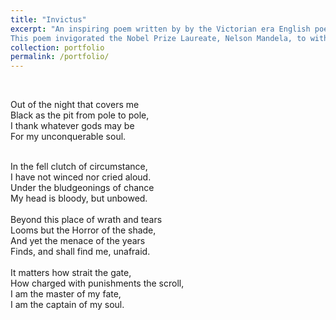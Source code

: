 ```yaml
---
title: "Invictus"
excerpt: "An inspiring poem written by by the Victorian era English poet William Ernest Henley. 
This poem invigorated the Nobel Prize Laureate, Nelson Mandela, to withstand his torturous incarceration but still forgave those who spared no effort to take his life after he was elected as the President of South Africa."
collection: portfolio
permalink: /portfolio/
---
```

<br/>

Out of the night that covers me <br/>
    Black as the pit from pole to pole, <br/>
I thank whatever gods may be<br/>
    For my unconquerable soul.<br/>
  
<br/>
In the fell clutch of circumstance,<br/>
  I have not winced nor cried aloud.<br/>
Under the bludgeonings of chance<br/>
  My head is bloody, but unbowed.<br/>
  
  <br/>
Beyond this place of wrath and tears<br/>
  Looms but the Horror of the shade,<br/>
And yet the menace of the years<br/>
  Finds, and shall find me, unafraid.<br/>
  
  <br/>
It matters how strait the gate,<br/>
  How charged with punishments the scroll,<br/>
I am the master of my fate,<br/>
  I am the captain of my soul.<br/>
